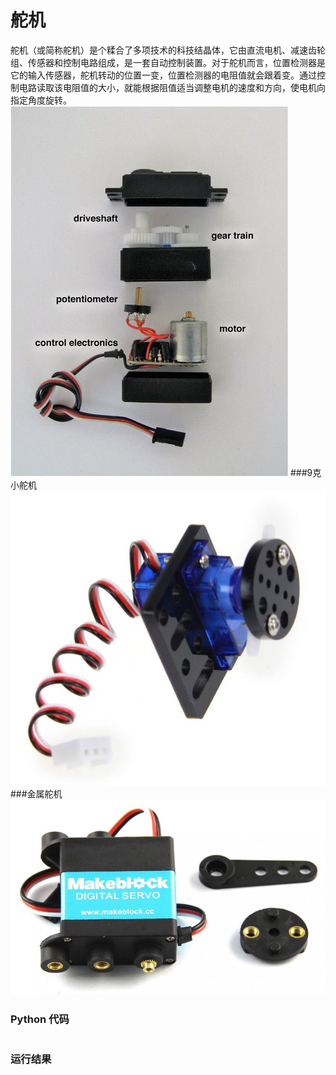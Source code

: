 # 舵机

舵机（或简称舵机）是个糅合了多项技术的科技结晶体，它由直流电机、减速齿轮组、传感器和控制电路组成，是一套自动控制装置。对于舵机而言，位置检测器是它的输入传感器，舵机转动的位置一变，位置检测器的电阻值就会跟着变。通过控制电路读取该电阻值的大小，就能根据阻值适当调整电机的速度和方向，使电机向指定角度旋转。
![servo](servo_parse.jpg)
###9克小舵机
![](servo_9g.jpg)
###金属舵机
![](servo_metal.jpg)
### Python 代码
```

```
### 运行结果
